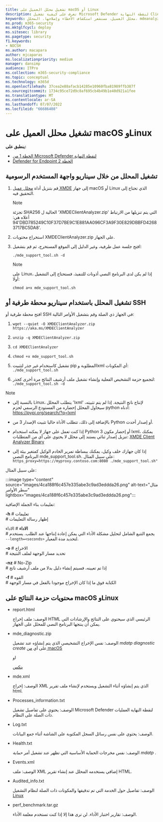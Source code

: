```yaml
---
title: تشغيل محلل العميل على macOS أو Linux
description: تعرف على كيفية تشغيل Microsoft Defender لنقطة النهاية Client Analyzer على macOS أو Linux
keywords: محلل العميل، مستشعر استكشاف الأخطاء وإصلاحها، المحلل، mdeanalyzer، macos، linux، mdeanalyzer
ms.prod: m365-security
ms.mktglfcycl: deploy
ms.sitesec: library
ms.pagetype: security
f1.keywords:
- NOCSH
ms.author: macapara
author: mjcaparas
ms.localizationpriority: medium
manager: dansimp
audience: ITPro
ms.collection: m365-security-compliance
ms.topic: conceptual
ms.technology: m365d
ms.openlocfilehash: 37cea2e88afacb14285e10960fba81989ffb387f
ms.sourcegitcommit: 1734c95ce72d9c8af695cb4b49b1e40d921a1fee
ms.translationtype: MT
ms.contentlocale: ar-SA
ms.lasthandoff: 07/07/2022
ms.locfileid: "66686408"
---
```

# <a name="run-the-client-analyzer-on-macos-and-linux"></a>تشغيل محلل العميل على macOS وLinux


**ينطبق على:**
- [الخطة 1 من Microsoft Defender لنقطة النهاية](https://go.microsoft.com/fwlink/p/?linkid=2154037)
- [Defender for Endpoint الخطة 2](https://go.microsoft.com/fwlink/p/?linkid=2154037)

## <a name="running-the-analyzer-through-gui-scenario"></a>تشغيل المحلل من خلال سيناريو واجهة المستخدم الرسومية

1. قم بتنزيل أداة [محلل عميل XMDE](https://aka.ms/XMDEClientAnalyzer) إلى جهاز macOS أو Linux الذي تحتاج إلى التحقيق فيه.

   > [!NOTE]
   > تجزئة SHA256 الحالية ل 'XMDEClientAnalyzer.zip' التي يتم تنزيلها من الارتباط أعلاه هي: '94DBD785249C10F37D7BE9C1E881AA096CF3A9F30E829DBBFD42683717BC5DA8'.

2. استخراج محتويات XMDEClientAnalyzer.zip على الجهاز.

3. افتح جلسة عمل طرفية، وغير الدليل إلى الموقع المستخرج، ثم قم بتشغيل:

   `./mde_support_tool.sh -d`

   > [!NOTE]
   > على Linux، إذا لم يكن لدى البرنامج النصي أذونات للتنفيذ، فستحتاج إلى التشغيل أولا:
   >
   > `chmod a+x mde_support_tool.sh`

## <a name="running-the-analyzer-using-a-terminal-or-ssh-scenario"></a>تشغيل المحلل باستخدام سيناريو محطة طرفية أو SSH

افتح محطة طرفية أو SSH في الجهاز ذي الصلة وقم بتشغيل الأوامر التالية:

1. `wget --quiet -O XMDEClientAnalyzer.zip https://aka.ms/XMDEClientAnalyzer`

2. `unzip -q XMDEClientAnalyzer.zip`

3. `cd XMDEClientAnalyzer`

4. `chmod +x mde_support_tool.sh`

3. تشغيل كاستخدام غير جذر لتثبيت pip المطلوبة وlxml أي المكونات: `./mde_support_tool.sh`

4. لتجميع حزمة التشخيص الفعلية وإنشاء تشغيل ملف أرشيف النتائج مرة أخرى كجذر: `./mde_support_tool.sh -d`

> [!NOTE]
> - بالنسبة إلى Linux، يتطلب المحلل 'lxml' لإنتاج ناتج النتيجة. إذا لم يتم تثبيته، سيحاول المحلل إحضاره من المستودع الرسمي لحزم python أدناه: <https://pypi.org/search/?q=lxml>
> 
> - بالإضافة إلى ذلك، تتطلب الأداة حاليا تثبيت الإصدار 3 من Python أو إصدار أحدث.
>
> - إذا كنت تعمل على جهاز لا يمكنه استخدام Python 3 أو إحضار مكون lxml، يمكنك تنزيل إصدار ثنائي يستند إلى محلل لا يحتوي على أي من المتطلبات: [XMDE Client Analyzer Binary](https://aka.ms/XMDEClientAnalyzerBinary)
>
> - إذا كان جهازك خلف وكيل، يمكنك ببساطة تمرير الخادم الوكيل كمتغير بيئة إلى البرنامج النصي mde_support_tool.sh. على سبيل المثال: `https_proxy=https://myproxy.contoso.com:8080 ./mde_support_tool.sh"`

على سبيل المثال:

:::image type="content" source="images/4ca188f6c457e335abe3c9ad3eddda26.png" alt-text="مثال سطر الأوامر" lightbox="images/4ca188f6c457e335abe3c9ad3eddda26.png":::

تعليمات بناء الجملة الإضافية:

**-h** \# تعليمات<br>
\# إظهار رسالة التعليمات

**الاداء** \# الاداء<br>
\# يجمع التتبع الشامل لتحليل مشكلة الأداء التي يمكن إعادة إنتاجها عند الطلب. يستخدم `--length=<seconds>` لتحديد مدة المعيار.

**-o** \# الاخراج<br>
\# تحديد مسار الوجهة لملف النتيجة

**-nz** \# No-Zip<br>
\# إذا تم تعيينه، فسيتم إنشاء دليل بدلا من ملف أرشيف ناتج

**-f** \# القوه<br>
\# الكتابة فوق ما إذا كان الإخراج موجودا بالفعل في مسار الوجهة

## <a name="result-package-contents-on-macos-and-linux"></a>محتويات حزمة النتائج على macOS وLinux

- report.html

  الوصف: ملف إخراج HTML الرئيسي الذي سيحتوي على النتائج والإرشادات التي يمكن أن ينتجها البرنامج النصي للمحلل على الجهاز.

- mde_diagnostic.zip

  الوصف: نفس الإخراج التشخيصي الذي يتم إنشاؤه عند تشغيل *mdatp diagnostic create* على أي [من macOS](/windows/security/threat-protection/microsoft-defender-atp/mac-resources#collecting-diagnostic-information)

  او

  [ينكس](/windows/security/threat-protection/microsoft-defender-atp/linux-resources#collect-diagnostic-information)

- mde.xml

  الوصف: إخراج XML الذي يتم إنشاؤه أثناء التشغيل ويستخدم لإنشاء ملف تقرير html.

- Processes_information.txt

  الوصف: يحتوي على تفاصيل تشغيل Microsoft Defender لنقطة النهاية العمليات ذات الصلة على النظام.

- Log.txt

  الوصف: يحتوي على نفس رسائل السجل المكتوبة على الشاشة أثناء جمع البيانات.

- Health.txt

  الوصف: نفس مخرجات الحماية الأساسية التي تظهر عند تشغيل أمر *حماية mdatp* .

- Events.xml

  الوصف: ملف XML إضافي يستخدمه المحلل عند إنشاء تقرير HTML.

- Audited_info.txt

  الوصف: تفاصيل حول الخدمة التي تم تدقيقها والمكونات ذات الصلة لنظام التشغيل [Linux](/microsoft-365/security/defender-endpoint/linux-resources)

- perf_benchmark.tar.gz

  الوصف: تقارير اختبار الأداء. لن ترى هذا إلا إذا كنت تستخدم معلمة الأداء.
